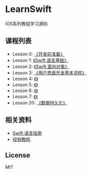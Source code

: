 # LearnSwift
IOS系列教程学习源码

## 课程列表

* Lesson 0: [《开发前准备》]()
* Lesson 1: [《Swift 语言基础》](https://github.com/leoliew/LearnSwift/tree/master/LearnSwift)
* Lesson 2: [《Swift 面向对象》](https://github.com/leoliew/LearnSwift/tree/master/LearnOOP)
* Lesson 3: [《用户界面开发基本流程》]()
* Lesson 4: [《》]()
* Lesson 5: [《》]()
* Lesson 6: [《》]()
* Lesson 7: [《》]()
* Lesson 20: [《数据持久化》](https://github.com/leoliew/LearnSwift/tree/master/LearnDataOperate)

## 相关资料
* [Swift 语言指南](https://github.com/ipader/SwiftGuide)
* [视频教程](http://study.163.com/course/courseMain.htm?courseId=872008).

## License

MIT